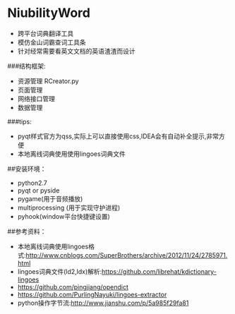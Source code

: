 # NiubilityWord
* 跨平台词典翻译工具
* 模仿金山词霸查词工具条
* 针对经常需要看英文文档的英语渣渣而设计

###结构框架:
* 资源管理 RCreator.py
* 页面管理
* 网络接口管理
* 数据管理

###tips:
* pyqt样式官方为qss,实际上可以直接使用css,IDEA会有自动补全提示,非常方便
* 本地离线词典使用使用lingoes词典文件

##安装环境：
* python2.7
* pyqt or pyside
* pygame(用于音频播放)
* multiprocessing (用于实现守护进程)
* pyhook(window平台快捷键设置)

##参考资料：
* 本地离线词典使用lingoes格式:http://www.cnblogs.com/SuperBrothers/archive/2012/11/24/2785971.html
* lingoes词典文件(ld2,ldx)解析:https://github.com/librehat/kdictionary-lingoes
* https://github.com/pingjiang/opendict
* https://github.com/PurlingNayuki/lingoes-extractor
* python操作字节流:http://www.jianshu.com/p/5a985f29fa81
